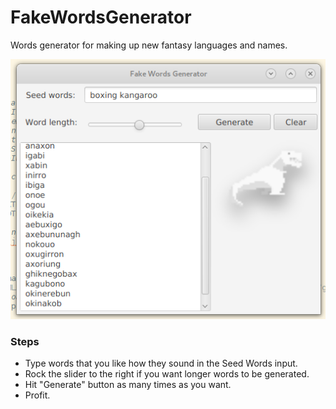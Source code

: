 # FakeWordsGenerator
Words generator for making up new fantasy languages and names.

![alt tag](https://github.com/Rombusevil/FakeWordsGenerator/blob/master/docs/screenshot1.png)

### Steps
  * Type words that you like how they sound in the Seed Words input.
  * Rock the slider to the right if you want longer words to be generated.
  * Hit "Generate" button as many times as you want.
  * Profit.

